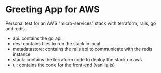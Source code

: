 # Greeting App for AWS

Personal test for an AWS "micro-services" stack with terraform, rails, go and redis.

- api: contains the go api
- dev: contains files to run the stack in local
- metadatastore: contains the rails api to communicate with the redis instance
- stack: contains the terraform code to deploy the stack on aws
- ui: contains the code for the front-end (vanilla js)
